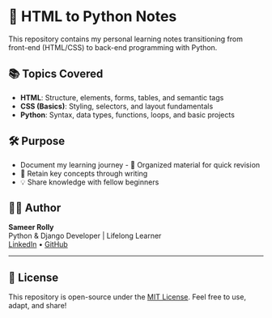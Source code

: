 # 📝  HTML to Python Notes

This repository contains my personal learning notes transitioning from front-end (HTML/CSS) to back-end programming with Python.

## 📚 Topics Covered

- **HTML**: Structure, elements, forms, tables, and semantic tags  
- **CSS (Basics)**: Styling, selectors, and layout fundamentals  
- **Python**: Syntax, data types, functions, loops, and basic projects

## 🛠️ Purpose

- Document my learning journey  - 📂 Organized material for quick revision
- 🧠 Retain key concepts through writing
- 💡 Share knowledge with fellow beginners

  
## 🙋‍♂️ Author

**Sameer Rolly**  
Python & Django Developer | Lifelong Learner  
[LinkedIn](https://www.linkedin.com/in/sameer-rolly-9012b3231) • [GitHub](https://github.com/sameerrolly)

---

## 📜 License

This repository is open-source under the [MIT License](LICENSE). Feel free to use, adapt, and share!
